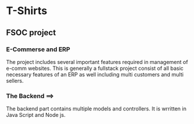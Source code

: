 # T-Shirts
## FSOC project
### E-Commerse and ERP

The project includes several important features required in management of e-comm websites.
This is generally a fullstack project consist of all basic necessary features of an ERP as well including multi customers and multi sellers.

### The Backend ==>

The backend part contains multiple models and controllers. It is wrritten in Java Script and Node js.

